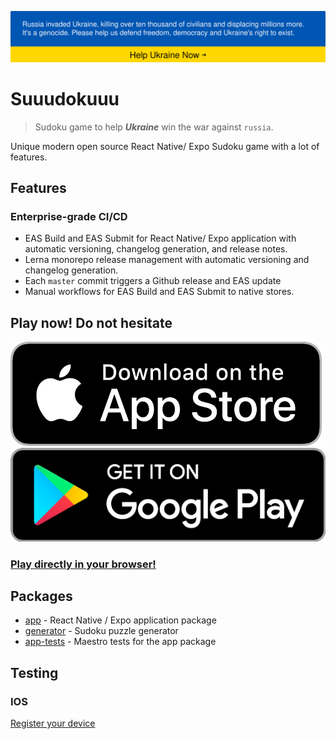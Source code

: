 [![Stand With Ukraine](https://raw.githubusercontent.com/vshymanskyy/StandWithUkraine/main/banner2-direct.svg)](https://stand-with-ukraine.pp.ua)

# Suuudokuuu

> Sudoku game to help **_Ukraine_** win the war against `russia`.

Unique modern open source React Native/ Expo Sudoku game with a lot of features.

## Features

### Enterprise-grade CI/CD

- EAS Build and EAS Submit for React Native/ Expo application with automatic versioning, changelog generation, and release notes.
- Lerna monorepo release management with automatic versioning and changelog generation.
- Each `master` commit triggers a Github release and EAS update
- Manual workflows for EAS Build and EAS Submit to native stores.

## Play now! Do not hesitate

[![Download on the App Store](packages/app/assets/appstore-badge.png)](https://apps.apple.com/ua/app/suuudokuuu/id6449440933)
[![Download on the Play Market](packages/app/assets/google-play-badge.png)](https://apps.apple.com/ua/app/suuudokuuu/id6449440933)

### [Play directly in your browser!](https://www.suuudokuuu.com/)

## Packages

- [app](packages/app/readme.md) - React Native / Expo application package
- [generator](packages/generator/readme.md) - Sudoku puzzle generator
- [app-tests](tests/app-tests/readme.md) - Maestro tests for the app package

## Testing

### IOS

[Register your device](https://expo.dev/register-device/c1da1a6e-616b-40a3-93ba-45bef53696e5)

